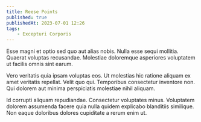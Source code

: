 ```yaml
---
title: Reese Points
published: true
publishedAt: 2023-07-01 12:26
tags:
    - Excepturi Corporis
---
```


Esse magni et optio sed quo aut alias nobis. Nulla esse sequi mollitia. Quaerat voluptas recusandae. Molestiae doloremque asperiores voluptatem ut facilis omnis sint earum.

Vero veritatis quia ipsam voluptas eos. Ut molestias hic ratione aliquam ex amet veritatis repellat. Velit quo qui. Temporibus consectetur inventore non. Qui dolorem aut minima perspiciatis molestiae nihil aliquam.

Id corrupti aliquam repudiandae. Consectetur voluptates minus. Voluptatem dolorem assumenda facere quia nulla quidem explicabo blanditiis similique. Non eaque doloribus dolores cupiditate a rerum enim ut.